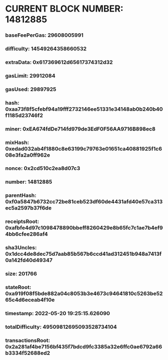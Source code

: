 # CURRENT BLOCK NUMBER: 14812885

### baseFeePerGas: 29608005991
### difficulty: 14549264358660532
### extraData: 0x617369612d65617374312d32
### gasLimit: 29912084
### gasUsed: 29897925
### hash: 0xaa73f8f5cfebf94a19fff2732146ee51331e34148ab0b240b40f1185d23746f2
### miner: 0xEA674fdDe714fd979de3EdF0F56AA9716B898ec8
### mixHash: 0xedad032ab4f1880c8e63199c79763e01651ca40881925f1c608e3fa2a0ff962e
### nonce: 0x2cd510c2ea8d07c3
### number: 14812885
### parentHash: 0xf0a5847b6732cc72be81ceb523df60de4431afd40e57ca313ec5a2597b37f6de
### receiptsRoot: 0xafbfe4d97c1098478890bbeff8260429e8b65fc7c1ae7b4ef94bb6cfee286af4
### sha3Uncles: 0x1dcc4de8dec75d7aab85b567b6ccd41ad312451b948a7413f0a142fd40d49347
### size: 201766
### stateRoot: 0xa919f08f5bde882a04c8053b3e4673c94641810c5263be5265c4d6eceab4f10e
### timestamp: 2022-05-20 19:25:15.626090
### totalDifficulty: 49509812695093528734104
### transactionsRoot: 0x2a281af4be7156bf435f7bdcd9fc3385a32e6ffc0ae6792a66b3334f52688ed2
